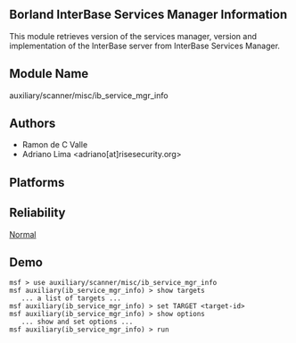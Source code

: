 ## Borland InterBase Services Manager Information

This module retrieves version of the services manager, 
version and implementation of the InterBase server from 
InterBase Services Manager.


## Module Name
auxiliary/scanner/misc/ib_service_mgr_info

## Authors
* Ramon de C Valle
* Adriano Lima <adriano[at]risesecurity.org>





## Platforms


## Reliability
[Normal](https://github.com/rapid7/metasploit-framework/wiki/Exploit-Ranking)

## Demo

```
msf > use auxiliary/scanner/misc/ib_service_mgr_info
msf auxiliary(ib_service_mgr_info) > show targets
   ... a list of targets ...
msf auxiliary(ib_service_mgr_info) > set TARGET <target-id>
msf auxiliary(ib_service_mgr_info) > show options
   ... show and set options ...
msf auxiliary(ib_service_mgr_info) > run
```
    
    
